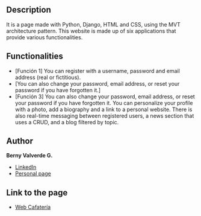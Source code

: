 ## Description
It is a page made with Python, Django, HTML and CSS, using the MVT architecture pattern. This website is made up of six applications that provide various functionalities.

## Functionalities
- [Función 1] You can register with a username, password and email address (real or fictitious).
- [You can also change your password, email address, or reset your password if you have 
forgotten it.]
- [Función 3]
You can also change your password, email address, or reset your password if you have 
forgotten it. You can personalize your profile with a photo, add a biography and a link to a personal website. There is also real-time messaging between registered users,
a news section that uses a CRUD, and a blog filtered by topic.

## Author
**Berny Valverde G.**

* [LinkedIn](linkedin.com/in/vgberny/)
* [Personal page](https://vgberny.pythonanywhere.com)

## Link to the page
- [Web Cafatería](https://bernyvg.pythonanywhere.com)
